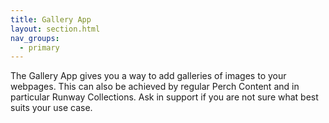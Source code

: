 ```yaml
---
title: Gallery App
layout: section.html
nav_groups:
  - primary
---
```


The Gallery App gives you a way to add galleries of images to your webpages. This can also be achieved by regular Perch Content and in particular Runway Collections. Ask in support if you are not sure what best suits your use case.
